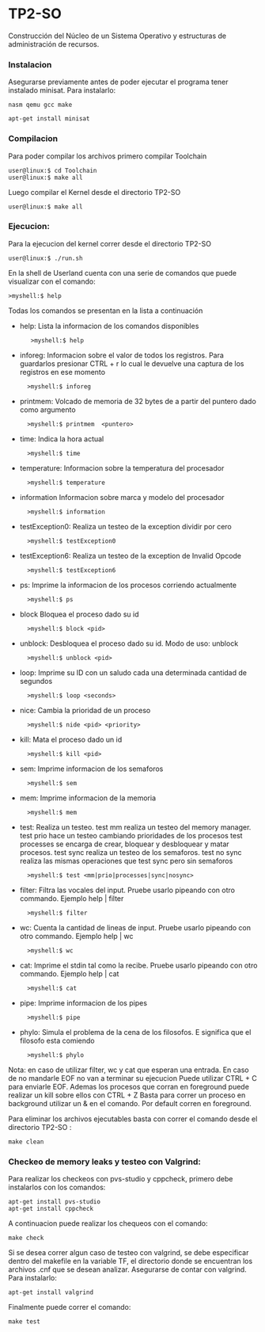 # TP2-SO
Construcción del Núcleo de un Sistema Operativo y estructuras de administración de recursos.

### Instalacion

Asegurarse previamente antes de poder ejecutar el programa tener instalado minisat. Para instalarlo:
    
    nasm qemu gcc make

    apt-get install minisat

### Compilacion

Para poder compilar los archivos primero compilar Toolchain

    user@linux:$ cd Toolchain
    user@linux:$ make all

Luego compilar el Kernel desde el directorio TP2-SO

    user@linux:$ make all

### Ejecucion:

Para la ejecucion del kernel correr desde el directorio TP2-SO

    user@linux:$ ./run.sh

En la shell de Userland cuenta con una serie de comandos que puede visualizar con el comando:

    >myshell:$ help

Todas los comandos se presentan en la lista a continuación


* help: Lista la informacion de los comandos disponibles
    	 
         >myshell:$ help    
    
* inforeg: Informacion sobre el valor de todos los registros. Para guardarlos presionar CTRL + r lo cual le devuelve una captura de los registros en ese momento

        >myshell:$ inforeg     

* printmem: Volcado de memoria de 32 bytes de a partir del puntero dado como argumento

        >myshell:$ printmem  <puntero>  

* time: Indica la hora actual

        >myshell:$ time     

* temperature: Informacion sobre la temperatura del procesador

        >myshell:$ temperature   

* information Informacion sobre marca y modelo del procesador

        >myshell:$ information     

* testException0: Realiza un testeo de la exception dividir por cero

        >myshell:$ testException0     

* testException6: Realiza un testeo de la exception de Invalid Opcode

        >myshell:$ testException6  

* ps: Imprime la informacion de los procesos corriendo actualmente

        >myshell:$ ps

* block Bloquea el proceso dado su id

        >myshell:$ block <pid>

* unblock: Desbloquea el proceso dado su id. Modo de uso: unblock <PID>

        >myshell:$ unblock <pid>

* loop: Imprime su ID con un saludo cada una determinada cantidad de segundos

        >myshell:$ loop <seconds>

* nice: Cambia la prioridad de un proceso

        >myshell:$ nide <pid> <priority>

* kill:  Mata el proceso dado un id

        >myshell:$ kill <pid>

* sem: Imprime informacion de los semaforos

        >myshell:$ sem


* mem: Imprime informacion de la memoria

        >myshell:$ mem

* test: Realiza un testeo. test mm realiza un testeo del memory manager. test prio hace un testeo cambiando prioridades de los procesos
test processes se encarga de crear, bloquear y desbloquear y matar procesos. test sync realiza un testeo de los semaforos. test no sync
realiza las mismas operaciones que test sync pero sin semaforos

        >myshell:$ test <mm|prio|processes|sync|nosync>

* filter: Filtra las vocales del input. Pruebe usarlo pipeando con otro commando. Ejemplo help | filter

        >myshell:$ filter 

* wc: Cuenta la cantidad de lineas de input. Pruebe usarlo pipeando con otro commando. Ejemplo help | wc

        >myshell:$ wc

* cat: Imprime el stdin tal como la recibe. Pruebe usarlo pipeando con otro commando. Ejemplo help | cat

        >myshell:$ cat

* pipe: Imprime informacion de los pipes

        >myshell:$ pipe

* phylo: Simula el problema de la cena de los filosofos. E significa que el filosofo esta comiendo

        >myshell:$ phylo

Nota: en caso de utilizar filter, wc y cat que esperan una entrada. En caso de no mandarle EOF no van a terminar su ejecucion
Puede utilizar CTRL + C para enviarle EOF. Ademas los procesos que corran en foreground puede realizar un kill sobre ellos con CTRL + Z
Basta para correr un proceso en background utilizar un & en el comando. Por default corren en foreground.
    
Para eliminar los archivos ejecutables basta con correr el comando desde el directorio TP2-SO :

    make clean

### Checkeo de memory leaks y testeo con Valgrind:

Para realizar los checkeos con pvs-studio y cppcheck, primero debe instalarlos con los comandos:

    apt-get install pvs-studio
    apt-get install cppcheck

A continuacion puede realizar los chequeos con el comando:

    make check

Si se desea correr algun caso de testeo con valgrind, se debe especificar dentro del makefile en la variable TF, el directorio donde se encuentran los archivos .cnf que se desean analizar. Asegurarse de contar con valgrind. Para instalarlo:

    apt-get install valgrind

Finalmente puede correr el comando:

    make test